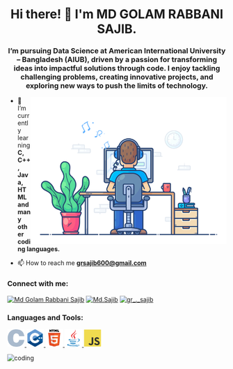 
<h1 align="center">Hi there! 👋 I'm MD GOLAM RABBANI SAJIB.</h1>

<h3 align="center">I’m pursuing Data Science at American International University – Bangladesh (AIUB), driven by a passion for transforming ideas into impactful solutions through code. I enjoy tackling challenging problems, creating innovative projects, and exploring new ways to push the limits of technology.</h3>
<img align="right" alt="coding" width="450" src="https://raw.githubusercontent.com/jsuarezruiz/jsuarezruiz/master/images/coding.gif">

 - 🌱 I’m currently learning **C, C++, Java, HTML and many other coding languages.**

- 📫 How to reach me **grsajib600@gmail.com**

<h3 align="left">Connect with me:</h3>
<p align="left">
<a href="https://www.linkedin.com/in/golam-rabbani-sajib-7319aa293/" target="blank"><img align="center" src="https://raw.githubusercontent.com/gr-sajib01/github-profile-readme-generator/master/src/images/icons/Social/linked-in-alt.svg" alt="Md Golam Rabbani Sajib" height="30" width="40" /></a>
<a href="https://www.facebook.com/md.sajib.122568" target="blank"><img align="center" src="https://raw.githubusercontent.com/gr-sajib01/github-profile-readme-generator/master/src/images/icons/Social/facebook.svg" alt="Md.Sajib" height="30" width="40" /></a>
<a href="https://www.instagram.com/gr_._sajib/" target="blank"><img align="center" src="https://raw.githubusercontent.com/gr-sajib01/github-profile-readme-generator/master/src/images/icons/Social/instagram.svg" alt="gr_._sajib" height="30" width="40" /></a>
</p>

<h3 align="left">Languages and Tools:</h3>
<p align="left"> <a href="https://www.cprogramming.com/" target="_blank" rel="noreferrer"> <img src="https://raw.githubusercontent.com/devicons/devicon/master/icons/c/c-original.svg" alt="c" width="40" height="40"/> </a> <a href="https://www.w3schools.com/cpp/" target="_blank" rel="noreferrer"> <img src="https://raw.githubusercontent.com/devicons/devicon/master/icons/cplusplus/cplusplus-original.svg" alt="cplusplus" width="40" height="40"/> </a> <a href="https://www.w3.org/html/" target="_blank" rel="noreferrer"> <img src="https://raw.githubusercontent.com/devicons/devicon/master/icons/html5/html5-original-wordmark.svg" alt="html5" width="40" height="40"/> </a> <a href="https://www.java.com" target="_blank" rel="noreferrer"> <img src="https://raw.githubusercontent.com/devicons/devicon/master/icons/java/java-original.svg" alt="java" width="40" height="40"/> </a> <a href="https://developer.mozilla.org/en-US/docs/Web/JavaScript" target="_blank" rel="noreferrer"> <img src="https://raw.githubusercontent.com/devicons/devicon/master/icons/javascript/javascript-original.svg" alt="javascript" width="40" height="40"/> </a> </p>
<div>
    <img align="left" alt="coding" width="170" src="https://user-images.githubusercontent.com/74038190/219923809-b86dc415-a0c2-4a38-bc88-ad6cf06395a8.gif">
</div>

<br> 

<div>
    <p><img align="center" src="https://github-readme-stats.vercel.app/api/top-langs?username=gr-sajib01&show_icons=true&locale=en&layout=compact" alt="" /></p>
</div>
